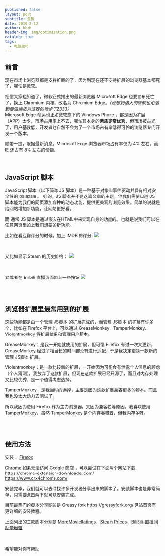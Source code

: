 ```yaml
---
published: false
layout: post
subtitle: 姿势
date: 2019-3-12
author: kkzh
header-img: img/optimization.png
catalog: true
tags:
  - 电脑技巧
---
```

## 前言

现在市场上浏览器都是支持扩展的了，因为到现在还不支持扩展的浏览器基本都死了，哪怕是微软。

相信大家也知道了，微软正式推出的最新浏览器 Microsoft Edge 也要宣布死亡了，换上 Chromium 内核，改名为 Chromium Edge。_（没想到诺大的微软也沦落到要做换皮浏览器的地步了2333）_<br>
Microsoft Edge 命运也正如微软旗下的 Windows Phone ，都是因为扩展（APP）太少，市场占用率上不去，哪怕其本身的**素质非常优秀**，但市场被占光了，用户基数低，开发者也自然不会为了一个市场占有率低得可怜的浏览器专门开发一个版本。

顺带一提，根据最新消息，Microsoft Edge 浏览器市场占有率仅为 4% 左右，而 IE 还占有 8% 左右的份额。
<br><br><br>
## JavaScript 脚本

JavaScript 脚本（以下简称 JS 脚本）是一种基于对象和事件驱动并具有相对安全性的 balabala 。
好的，JS 脚本并不是这篇文章的主题。但我们需要知道 JS 脚本能为我们的网页添加各种的动态功能，提供更美观的浏览效果。简单的说就是给网站增加新功能，让网站更好看。

而 通常 JS 脚本是通过嵌入在HTML中来实现自身的功能的。也就是说我们可以在任意网页里加上我们想要的新功能。<br>

比如在看豆瓣评分的时候，加上 IMDB 的评分:
![](https://pic.superbed.cn/item/5c873b9d3a213b0417c80fd4)

<br><br>
又比如显示 Steam 的历史价格：
![](https://pic.superbed.cn/item/5c873cb13a213b0417c82423)

<br><br>
又或者在 Bilibili 直播页面加上一些按钮
![](https://pic.superbed.cn/item/5c873d5b3a213b0417c832a5)

<br><br>
## 浏览器扩展里最常用到的扩展

这些功能都是由一个管理 JS脚本 的扩展完成的，而管理 JS脚本 的扩展有许多个，比如在 Firefox 平台上，可以通过 GreaseMonkey、TamperMonkey、Violentmonkey 等扩展使用和管理用户脚本。

GreaseMonkey：是我一开始就使用的扩展，但可惜 Firefox 有过一次大更新，GreaseMonkey 经过了相当长的时间都没有进行适配，于是我决定更换一款新的管理 JS脚本 扩展。

Violentmonkey：是一款比较新的扩展，一开始因为可能会有泄露个人信息的顾虑（个人猜测），我放弃了这款扩展，但现在这款扩展已经开源了，而且对内存处理又比较优秀，是一个值得考虑选择。

TamperMonkey：是我当时的选择，主要是因为这款扩展兼容更多的脚本。而且我也没太大动力去测试了。

所以我因为使用 Firefox 作为主力浏览器，又因为兼容性等原因，我喜欢使用 TamperMonkey，虽然 TamperMonkey 是个内存吞噬者，但我内存多呀。

<br><br>
## 使用方法

安装：
[Firefox](https://addons.mozilla.org/zh-CN/firefox/addon/tampermonkey/)

[Chrome](https://chrome.google.com/webstore/detail/tampermonkey/dhdgffkkebhmkfjojejmpbldmpobfkfo/related)
如果无法访问 Google 商店 ，可以尝试在下面两个网站下载<br>
https://chrome-extension-downloader.com/<br>
https://www.crx4chrome.com/

安装完毕，我们就可以去寻找许多开发者分享出来的脚本了。安装脚本也是非常简单，只需要点击两下就可以安装完成。

目前最热门的脚本分享网站是 Greasy fork https://greasyfork.org/ 	网站首页有更详细的安装教程。

上面列出的三款脚本分别是 [MoreMovieRatings](https://greasyfork.org/zh-CN/scripts/7687-moremovieratings)、[Steam Prices](https://github.com/FirefoxBar/userscript/tree/master/Steam_Prices)、[BiliBili-直播间勋章增强](https://greasyfork.org/zh-CN/scripts/35279-bilibili-%E7%9B%B4%E6%92%AD%E9%97%B4%E5%8B%8B%E7%AB%A0%E5%A2%9E%E5%BC%BA)

<br><br>
希望能对你有帮助
